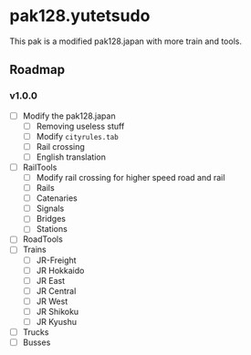 # pak128.yutetsudo

This pak is a modified pak128.japan with more train and tools.

## Roadmap

### v1.0.0
- [ ] Modify the pak128.japan
    - [ ] Removing useless stuff
    - [ ] Modify `cityrules.tab`
    - [ ] Rail crossing
    - [ ] English translation
- [ ] RailTools
    - [ ] Modify rail crossing for higher speed road and rail
    - [ ] Rails
    - [ ] Catenaries 
    - [ ] Signals
    - [ ] Bridges
    - [ ] Stations
- [ ] RoadTools
- [ ] Trains
    - [ ] JR-Freight
    - [ ] JR Hokkaido
    - [ ] JR East
    - [ ] JR Central
    - [ ] JR West
    - [ ] JR Shikoku
    - [ ] JR Kyushu
- [ ] Trucks
- [ ] Busses